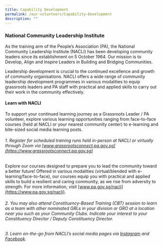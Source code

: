 ```yaml
---
title: Capability Development
permalink: /our-volunteers/Capability-Development
description: ""
---
```

### National Community Leadership Institute

As the training arm of the People’s Association (PA), the National Community Leadership Institute (NACLI) has been developing community leaders since its establishment on 5 October 1964. Our mission is to Develop, Align and Inspire Leaders in Building and Bridging Communities. 

Leadership development is crucial to the continued excellence and growth of community organisations. NACLI offers a wide range of community leadership development programmes in various modalities to equip grassroots leaders and PA staff with practical and applied skills to carry out their work in the community effectively. 

####  Learn with NACLI

To support your continued learning journey as a Grassroots Leader / PA volunteer, explore various learning opportunities ranging from face-to-face courses (held at NACLI or your nearest community center) to e-learning and bite-sized social media learning posts. 

###### 1.  Register for scheduled training runs held in-person at NACLI or virtually through Zoom via [www.grassrootsconnect.pa.gov.sg](https://www.grassrootsconnect.pa.gov.sg) 

Explore our courses designed to prepare you to lead the community toward a better future! Offered in various modalities (virtual/blended with e-learning/face-to-face), our courses equip you with practical and applied skills to build a resilient and caring community, as we rise from adversity to strength. For more information, visit [www.pa.gov.sg/nacli](https://www.pa.gov.sg/nacli).

###### 2. You may also attend Constituency-Based Training (CBT) session to learn as a team with other nominated GRLs in your division or GRO at a location near you such as your Community Clubs.  Indicate your interest to your Constituency Director / Deputy Constituency Director.

###### 3. Learn on-the-go from NACLI’s social media pages via [Instagram](https://www.instagram.com/nacli) and [Facebook](https://www.facebook.com/naclisg).